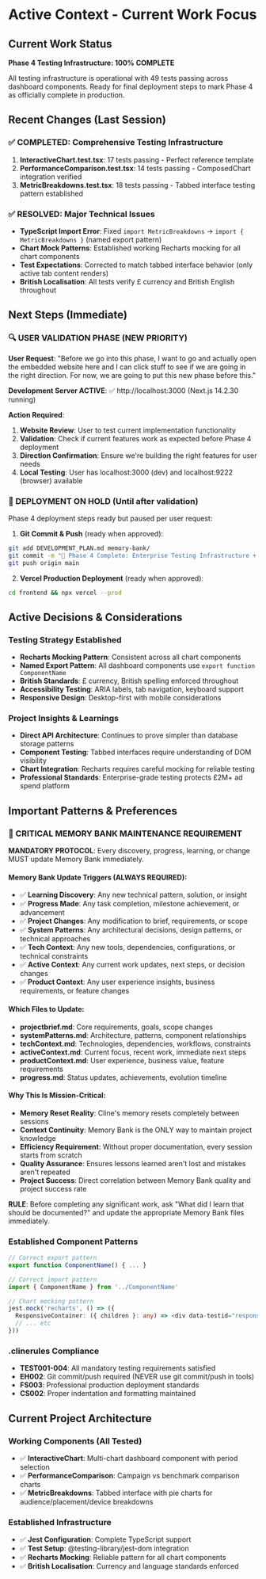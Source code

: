 # Active Context - Current Work Focus

## Current Work Status
**Phase 4 Testing Infrastructure: 100% COMPLETE**

All testing infrastructure is operational with 49 tests passing across dashboard components. Ready for final deployment steps to mark Phase 4 as officially complete in production.

## Recent Changes (Last Session)

### ✅ COMPLETED: Comprehensive Testing Infrastructure
1. **InteractiveChart.test.tsx**: 17 tests passing - Perfect reference template
2. **PerformanceComparison.test.tsx**: 14 tests passing - ComposedChart integration verified
3. **MetricBreakdowns.test.tsx**: 18 tests passing - Tabbed interface testing pattern established

### ✅ RESOLVED: Major Technical Issues
- **TypeScript Import Error**: Fixed `import MetricBreakdowns` → `import { MetricBreakdowns }` (named export pattern)
- **Chart Mock Patterns**: Established working Recharts mocking for all chart components
- **Test Expectations**: Corrected to match tabbed interface behavior (only active tab content renders)
- **British Localisation**: All tests verify £ currency and British English throughout

## Next Steps (Immediate)

### 🔍 USER VALIDATION PHASE (NEW PRIORITY)
**User Request**: "Before we go into this phase, I want to go and actually open the embedded website here and I can click stuff to see if we are going in the right direction. For now, we are going to put this new phase before this."

**Development Server ACTIVE**: ✅ http://localhost:3000 (Next.js 14.2.30 running)

**Action Required**: 
1. **Website Review**: User to test current implementation functionality
2. **Validation**: Check if current features work as expected before Phase 4 deployment  
3. **Direction Confirmation**: Ensure we're building the right features for user needs
4. **Local Testing**: User has localhost:3000 (dev) and localhost:9222 (browser) available

### 🚀 DEPLOYMENT ON HOLD (Until after validation)
Phase 4 deployment steps ready but paused per user request:

1. **Git Commit & Push** (ready when approved):
```bash
git add DEVELOPMENT_PLAN.md memory-bank/
git commit -m "🚀 Phase 4 Complete: Enterprise Testing Infrastructure + Memory Bank Protocol..."
git push origin main
```

2. **Vercel Production Deployment** (ready when approved):
```bash
cd frontend && npx vercel --prod
```

## Active Decisions & Considerations

### Testing Strategy Established
- **Recharts Mocking Pattern**: Consistent across all chart components
- **Named Export Pattern**: All dashboard components use `export function ComponentName`
- **British Standards**: £ currency, British spelling enforced throughout
- **Accessibility Testing**: ARIA labels, tab navigation, keyboard support
- **Responsive Design**: Desktop-first with mobile considerations

### Project Insights & Learnings
- **Direct API Architecture**: Continues to prove simpler than database storage patterns
- **Component Testing**: Tabbed interfaces require understanding of DOM visibility
- **Chart Integration**: Recharts requires careful mocking for reliable testing
- **Professional Standards**: Enterprise-grade testing protects £2M+ ad spend platform

## Important Patterns & Preferences

### 🎯 CRITICAL MEMORY BANK MAINTENANCE REQUIREMENT

**MANDATORY PROTOCOL**: Every discovery, progress, learning, or change MUST update Memory Bank immediately.

#### Memory Bank Update Triggers (ALWAYS REQUIRED):
- ✅ **Learning Discovery**: Any new technical pattern, solution, or insight
- ✅ **Progress Made**: Any task completion, milestone achievement, or advancement
- ✅ **Project Changes**: Any modification to brief, requirements, or scope
- ✅ **System Patterns**: Any architectural decisions, design patterns, or technical approaches
- ✅ **Tech Context**: Any new tools, dependencies, configurations, or technical constraints
- ✅ **Active Context**: Any current work updates, next steps, or decision changes
- ✅ **Product Context**: Any user experience insights, business requirements, or feature changes

#### Which Files to Update:
- **projectbrief.md**: Core requirements, goals, scope changes
- **systemPatterns.md**: Architecture, patterns, component relationships
- **techContext.md**: Technologies, dependencies, workflows, constraints
- **activeContext.md**: Current focus, recent work, immediate next steps
- **productContext.md**: User experience, business value, feature requirements
- **progress.md**: Status updates, achievements, evolution timeline

#### Why This Is Mission-Critical:
- **Memory Reset Reality**: Cline's memory resets completely between sessions
- **Context Continuity**: Memory Bank is the ONLY way to maintain project knowledge
- **Efficiency Requirement**: Without proper documentation, every session starts from scratch
- **Quality Assurance**: Ensures lessons learned aren't lost and mistakes aren't repeated
- **Project Success**: Direct correlation between Memory Bank quality and project success rate

**RULE**: Before completing any significant work, ask "What did I learn that should be documented?" and update the appropriate Memory Bank files immediately.

### Established Component Patterns
```typescript
// Correct export pattern
export function ComponentName() { ... }

// Correct import pattern  
import { ComponentName } from '../ComponentName'

// Chart mocking pattern
jest.mock('recharts', () => ({
  ResponsiveContainer: ({ children }: any) => <div data-testid="responsive-container">{children}</div>,
  // ... etc
}))
```

### .clinerules Compliance
- **TEST001-004**: All mandatory testing requirements satisfied
- **EH002**: Git commit/push required (NEVER use git commit/push in tools)
- **FS003**: Professional production deployment standards
- **CS002**: Proper indentation and formatting maintained

## Current Project Architecture

### Working Components (All Tested)
- ✅ **InteractiveChart**: Multi-chart dashboard component with period selection
- ✅ **PerformanceComparison**: Campaign vs benchmark comparison charts
- ✅ **MetricBreakdowns**: Tabbed interface with pie charts for audience/placement/device breakdowns

### Established Infrastructure
- ✅ **Jest Configuration**: Complete TypeScript support
- ✅ **Test Setup**: @testing-library/jest-dom integration
- ✅ **Recharts Mocking**: Reliable pattern for all chart components
- ✅ **British Localisation**: Currency and language standards enforced
